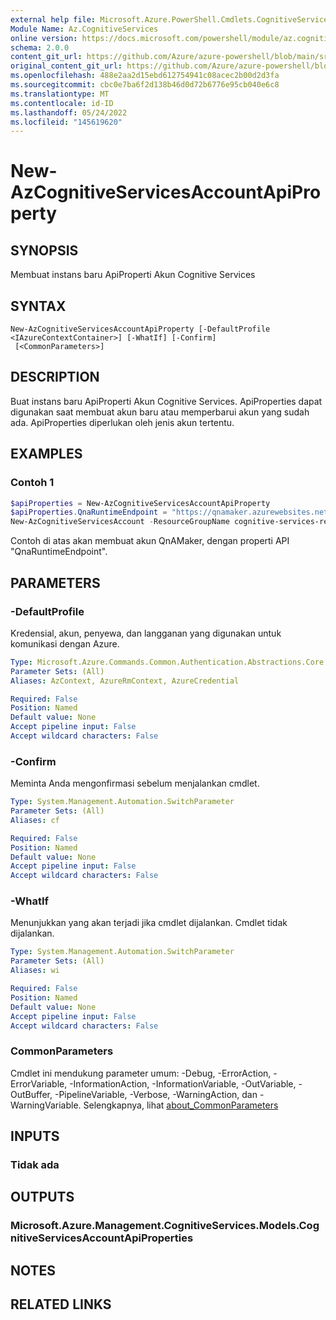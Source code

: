 ```yaml
---
external help file: Microsoft.Azure.PowerShell.Cmdlets.CognitiveServices.dll-Help.xml
Module Name: Az.CognitiveServices
online version: https://docs.microsoft.com/powershell/module/az.cognitiveservices/new-azcognitiveservicesaccountapiproperty
schema: 2.0.0
content_git_url: https://github.com/Azure/azure-powershell/blob/main/src/CognitiveServices/CognitiveServices/help/New-AzCognitiveServicesAccountApiProperty.md
original_content_git_url: https://github.com/Azure/azure-powershell/blob/main/src/CognitiveServices/CognitiveServices/help/New-AzCognitiveServicesAccountApiProperty.md
ms.openlocfilehash: 488e2aa2d15ebd612754941c08acec2b00d2d3fa
ms.sourcegitcommit: cbc0e7ba6f2d138b46d0d72b6776e95cb040e6c8
ms.translationtype: MT
ms.contentlocale: id-ID
ms.lasthandoff: 05/24/2022
ms.locfileid: "145619620"
---
```

# New-AzCognitiveServicesAccountApiProperty

## SYNOPSIS
Membuat instans baru ApiProperti Akun Cognitive Services

## SYNTAX

```
New-AzCognitiveServicesAccountApiProperty [-DefaultProfile <IAzureContextContainer>] [-WhatIf] [-Confirm]
 [<CommonParameters>]
```

## DESCRIPTION
Buat instans baru ApiProperti Akun Cognitive Services.
ApiProperties dapat digunakan saat membuat akun baru atau memperbarui akun yang sudah ada.
ApiProperties diperlukan oleh jenis akun tertentu.

## EXAMPLES

### Contoh 1
```powershell
$apiProperties = New-AzCognitiveServicesAccountApiProperty
$apiProperties.QnaRuntimeEndpoint = "https://qnamaker.azurewebsites.net"
New-AzCognitiveServicesAccount -ResourceGroupName cognitive-services-resource-group -name qnamaker -Type QnAMaker -SkuName S0 -Location WestUS -ApiProperty $apiProperties
```

Contoh di atas akan membuat akun QnAMaker, dengan properti API "QnaRuntimeEndpoint".

## PARAMETERS

### -DefaultProfile
Kredensial, akun, penyewa, dan langganan yang digunakan untuk komunikasi dengan Azure.

```yaml
Type: Microsoft.Azure.Commands.Common.Authentication.Abstractions.Core.IAzureContextContainer
Parameter Sets: (All)
Aliases: AzContext, AzureRmContext, AzureCredential

Required: False
Position: Named
Default value: None
Accept pipeline input: False
Accept wildcard characters: False
```

### -Confirm
Meminta Anda mengonfirmasi sebelum menjalankan cmdlet.

```yaml
Type: System.Management.Automation.SwitchParameter
Parameter Sets: (All)
Aliases: cf

Required: False
Position: Named
Default value: None
Accept pipeline input: False
Accept wildcard characters: False
```

### -WhatIf
Menunjukkan yang akan terjadi jika cmdlet dijalankan. Cmdlet tidak dijalankan.

```yaml
Type: System.Management.Automation.SwitchParameter
Parameter Sets: (All)
Aliases: wi

Required: False
Position: Named
Default value: None
Accept pipeline input: False
Accept wildcard characters: False
```

### CommonParameters
Cmdlet ini mendukung parameter umum: -Debug, -ErrorAction, -ErrorVariable, -InformationAction, -InformationVariable, -OutVariable, -OutBuffer, -PipelineVariable, -Verbose, -WarningAction, dan -WarningVariable. Selengkapnya, lihat [about_CommonParameters](http://go.microsoft.com/fwlink/?LinkID=113216)

## INPUTS

### Tidak ada

## OUTPUTS

### Microsoft.Azure.Management.CognitiveServices.Models.CognitiveServicesAccountApiProperties

## NOTES

## RELATED LINKS

